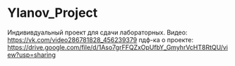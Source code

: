 # Ylanov_Project
Индививдуальный проект для сдачи лабораторных.
Видео: https://vk.com/video286781828_456239379
пдф-ка о проекте: https://drive.google.com/file/d/1Aso7grFFQZxOpUfbY_GmyhrVcHT8RtQU/view?usp=sharing
